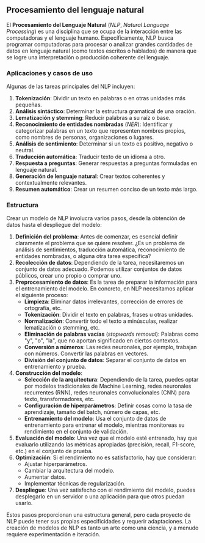 ## Procesamiento del lenguaje natural

El **Procesamiento del Lenguaje Natural** (*NLP*, *Natural Language Processing*) es una disciplina que se ocupa de la interacción entre las computadoras y el lenguaje humano. Específicamente, NLP busca programar computadoras para procesar o analizar grandes cantidades de datos en lenguaje natural (como textos escritos o hablados) de manera que se logre una interpretación o producción coherente del lenguaje.

### Aplicaciones y casos de uso

Algunas de las tareas principales del NLP incluyen:

1. **Tokenización**: Dividir un texto en palabras o en otras unidades más pequeñas.
2. **Análisis sintáctico**: Determinar la estructura gramatical de una oración.
3. **Lematización y stemming**: Reducir palabras a su raíz o base.
4. **Reconocimiento de entidades nombradas** (*NER*): Identificar y categorizar palabras en un texto que representen nombres propios, como nombres de personas, organizaciones o lugares.
5. **Análisis de sentimiento**: Determinar si un texto es positivo, negativo o neutral.
6. **Traducción automática**: Traducir texto de un idioma a otro.
7. **Respuesta a preguntas**: Generar respuestas a preguntas formuladas en lenguaje natural.
8. **Generación de lenguaje natural**: Crear textos coherentes y contextualmente relevantes.
9. **Resumen automático**: Crear un resumen conciso de un texto más largo.

### Estructura

Crear un modelo de NLP involucra varios pasos, desde la obtención de datos hasta el despliegue del modelo:

1. **Definición del problema**: Antes de comenzar, es esencial definir claramente el problema que se quiere resolver. ¿Es un problema de análisis de sentimientos, traducción automática, reconocimiento de entidades nombradas, o alguna otra tarea específica?
2. **Recolección de datos**: Dependiendo de la tarea, necesitaremos un conjunto de datos adecuado. Podemos utilizar conjuntos de datos públicos, crear uno propio o comprar uno.
3. **Preprocesamiento de datos**: Es la tarea de preparar la información para el entrenamiento del modelo. En concreto, en NLP necesitamos aplicar el siguiente proceso:
    - **Limpieza**: Eliminar datos irrelevantes, corrección de errores de ortografía, etc.
    - **Tokenización**: Dividir el texto en palabras, frases u otras unidades.
    - **Normalización**: Convertir todo el texto a minúsculas, realizar lematización o stemming, etc.
    - **Eliminación de palabras vacías** (*stopwords removal*): Palabras como "y", "o", "la", que no aportan significado en ciertos contextos.
    - **Conversión a números**: Las redes neuronales, por ejemplo, trabajan con números. Convertir las palabras en vectores.
    - **División del conjunto de datos**: Separar el conjunto de datos en entrenamiento y prueba.
4. **Construcción del modelo**:
    - **Selección de la arquitectura**: Dependiendo de la tarea, puedes optar por modelos tradicionales de Machine Learning, redes neuronales recurrentes (RNN), redes neuronales convolucionales (CNN) para texto, transformadores, etc.
    - **Configuración de hiperparámetros**: Definir cosas como la tasa de aprendizaje, tamaño del batch, número de capas, etc.
    - **Entrenamiento del modelo**: Usa el conjunto de datos de entrenamiento para entrenar el modelo, mientras monitoreas su rendimiento en el conjunto de validación.
5. **Evaluación del modelo**: Una vez que el modelo esté entrenado, hay que evaluarlo utilizando las métricas apropiadas (precisión, recall, F1-score, etc.) en el conjunto de prueba.
6. **Optimización**: Si el rendimiento no es satisfactorio, hay que considerar:
    - Ajustar hiperparámetros.
    - Cambiar la arquitectura del modelo.
    - Aumentar datos.
    - Implementar técnicas de regularización.
7. **Despliegue**: Una vez satisfecho con el rendimiento del modelo, puedes desplegarlo en un servidor o una aplicación para que otros puedan usarlo.

Estos pasos proporcionan una estructura general, pero cada proyecto de NLP puede tener sus propias especificidades y requerir adaptaciones. La creación de modelos de NLP es tanto un arte como una ciencia, y a menudo requiere experimentación e iteración.
